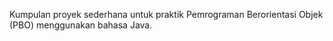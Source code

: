 Kumpulan proyek sederhana untuk praktik Pemrograman Berorientasi Objek (PBO) menggunakan bahasa Java.  
